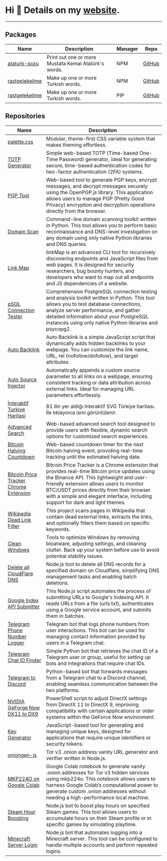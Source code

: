 # Hi 👋 Details on my [website](https://ekas.link).

---

## Packages
| Name | Description | Manager | Repo |
| --- | --- | --- | --- |
| [ataturk-sozu](https://www.npmjs.com/package/ataturk-sozu) | Print out one or more Mustafa Kemal Atatürk's words. | NPM | [GitHub](https://github.com/EnesKeremAYDIN/npm-ataturk-sozu) |
| [rastgelekelime](https://www.npmjs.com/package/rastgelekelime) | Make up one or more Turkish words. | NPM | [GitHub](https://github.com/EnesKeremAYDIN/npm-rastgelekelime) |
| [rastgelekelime](https://pypi.org/project/rastgelekelime) | Make up one or more Turkish words. | PIP | [GitHub](https://github.com/EnesKeremAYDIN/pip-rastgelekelime) |

## Repositories
| Name | Description |
| --- | --- |
| [palette.css](https://github.com/EnesKeremAYDIN/palette.css) | Modular, theme-first CSS variable system that makes theming effortless. |
| [TOTP Generator](https://github.com/EnesKeremAYDIN/totp-generator) | Simple web-based TOTP (Time-based One-Time Password) generator, ideal for generating secure, time-based authentication codes for two-factor authentication (2FA) systems. |
| [PGP Tool](https://github.com/EnesKeremAYDIN/pgp-tool) | Web-based tool to generate PGP keys, encrypt messages, and decrypt messages securely using the OpenPGP.js library. This application allows users to manage PGP (Pretty Good Privacy) encryption and decryption operations directly from the browser. |
| [Domain Scan](https://github.com/EnesKeremAYDIN/domain_scan) | Command-line domain scanning toolkit written in Python. This tool allows you to perform basic reconnaissance and DNS-level investigation on any domain using only native Python libraries and DNS queries. |
| [Link Map](https://github.com/EnesKeremAYDIN/linkMap) | linkMap is an advanced CLI tool for recursively discovering endpoints and JavaScript files from web pages. It is designed for security researchers, bug bounty hunters, and developers who want to map out all endpoints and JS dependencies of a website. |
| [pSQL Connection Tester](https://github.com/EnesKeremAYDIN/postgresql-connection-tester) | Comprehensive PostgreSQL connection testing and analysis toolkit written in Python. This tool allows you to test database connections, analyze server performance, and gather detailed information about your PostgreSQL instances using only native Python libraries and psycopg2. |
| [Auto Backlink](https://github.com/EnesKeremAYDIN/auto-backlink) | Auto Backlink is a simple JavaScript script that dynamically adds hidden backlinks to your webpage. You can customize the link name, URL, rel (nofollow/dofollow), and target attributes. |
| [Auto Source Injector](https://github.com/EnesKeremAYDIN/auto-source-injector) | Automatically appends a custom source parameter to all links on a webpage, ensuring consistent tracking or data attribution across external links. Ideal for managing URL parameters effortlessly. |
| [İnteraktif Turkiye Haritasi](https://github.com/EnesKeremAYDIN/interaktif-turkiye-haritasi) | 81 ilin yer aldığı interaktif SVG Türkiye haritası. İle tıklayınca ismi görüntülenir. |
| [Advanced Search](https://github.com/EnesKeremAYDIN/advanced-search) | Web-based advanced search tool designed to provide users with flexible, dynamic search options for customized search experiences. |
| [Bitcoin Halving Countdown](https://github.com/EnesKeremAYDIN/bitcoin-halving-countdown) | Web-based countdown timer for the next Bitcoin halving event, providing real-time tracking until the estimated halving date. |
| [Bitcoin Price Tracker Chrome Extension](https://github.com/EnesKeremAYDIN/bitcoin-price-tracker-extension) | Bitcoin Price Tracker is a Chrome extension that provides real-time Bitcoin price updates using the Binance API. This lightweight and user-friendly extension allows users to monitor BTC/USDT prices directly from their browser with a simple and elegant interface, including support for dark and light themes. |
| [Wikipedia Dead Link Filter](https://github.com/EnesKeremAYDIN/wikipedia-dead-link-filter) | This project scans pages in Wikipedia that contain dead external links, extracts the links, and optionally filters them based on specific keywords. |
| [Clean Windows](https://github.com/EnesKeremAYDIN/CleanWindows) | Tools to optimize Windows by removing bloatware, adjusting settings, and cleaning clutter. Back up your system before use to avoid potential stability issues. |
| [Delete all CloudFlare DNS](https://github.com/EnesKeremAYDIN/deleteAllCloudflareDNS) | Node.js tool to delete all DNS records for a specified domain on Cloudflare, simplifying DNS management tasks and enabling batch deletions. |
| [Google Index API Submitter](https://github.com/EnesKeremAYDIN/google-index-api-submitter) | This Node.js script automates the process of submitting URLs to Google's Indexing API. It reads URLs from a file (urls.txt), authenticates using a Google service account, and submits them in batches. |
| [Telegram Phone Number Logger](https://github.com/EnesKeremAYDIN/TelegramPhoneNumberLoggerBot) | Telegram bot that logs phone numbers from user interactions. This bot can be used for managing contact information provided by users in a Telegram chat. |
| [Telegram Chat ID Finder](https://github.com/EnesKeremAYDIN/telegram-chat-id) | Simple Python bot that retrieves the chat ID of a Telegram user or group, useful for setting up bots and integrations that require chat IDs. |
| [Telegram to Discord](https://github.com/EnesKeremAYDIN/TelegramToDiscord) | Python-based bot that forwards messages from a Telegram chat to a Discord channel, enabling seamless communication between the two platforms. |
| [NVIDIA GeForge Now DX11 to DX9](https://github.com/EnesKeremAYDIN/GeForgeNowDX11toDX9) | PowerShell script to adjust DirectX settings from DirectX 11 to DirectX 9, improving compatibility with certain applications or older systems within the GeForce Now environment. |
| [Key Generator](https://github.com/EnesKeremAYDIN/keyGenerator) | JavaScript-based tool for generating and managing unique keys, designed for applications that require unique identifiers or security tokens. |
| [oniongen-js](https://github.com/EnesKeremAYDIN/oniongen-js) | Tor v3 .onion address vanity URL generator and verifier written in Node.js. |
| [MKP224O on Google Colab](https://github.com/EnesKeremAYDIN/mkp224o-on-google-colab) | Google Colab notebook to generate vanity .onion addresses for Tor v3 hidden services using mkp224o. This notebook allows users to harness Google Colab’s computational power to generate custom .onion addresses without needing a high-performance local machine. |
| [Steam Hour Boosting](https://github.com/EnesKeremAYDIN/steam-hour-boosting) | Node.js bot to boost play hours on specified Steam games. This tool allows users to accumulate hours on their Steam profile or in specific games by simulating playtime. |
| [Minecraft Server Login](https://github.com/EnesKeremAYDIN/minecraft-server-login-bot) | Node.js bot that automates logging into a Minecraft server. This tool can be configured to handle multiple accounts and perform repeated logins. |
